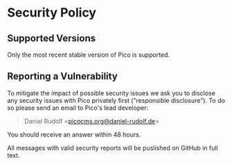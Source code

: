 # Security Policy

## Supported Versions

Only the most recent stable version of Pico is supported.

## Reporting a Vulnerability

To mitigate the impact of possible security issues we ask you to disclose any security issues with Pico privately first ("responsible disclosure"). To do so please send an email to Pico's lead developer:

> Daniel Rudolf \<picocms.org@daniel-rudolf.de\>

You should receive an answer within 48 hours.

All messages with valid security reports will be puslished on GitHub in full text.

